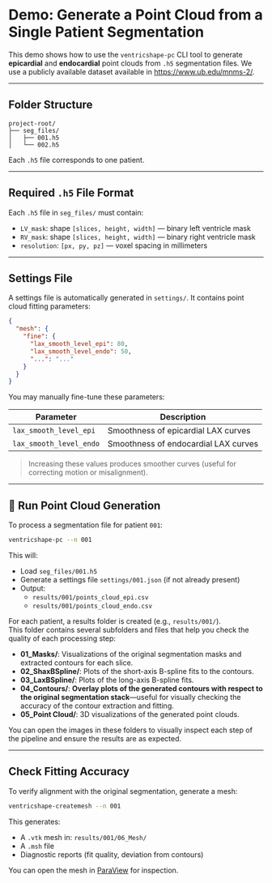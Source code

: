 #  Demo: Generate a Point Cloud from a Single Patient Segmentation

This demo shows how to use the `ventricshape-pc` CLI tool to generate **epicardial** and **endocardial** point clouds from `.h5` segmentation files.
We use a publicly available dataset available in https://www.ub.edu/mnms-2/.

---

## Folder Structure

```
project-root/
├── seg_files/
│   ├── 001.h5
│   └── 002.h5
```

Each `.h5` file corresponds to one patient.

---

##  Required `.h5` File Format

Each `.h5` file in `seg_files/` must contain:

- `LV_mask`: shape `[slices, height, width]` — binary left ventricle mask  
- `RV_mask`: shape `[slices, height, width]` — binary right ventricle mask  
- `resolution`: `[px, py, pz]` — voxel spacing in millimeters

---

##  Settings File

A settings file is automatically generated in `settings/`. It contains point cloud fitting parameters:

```json
{
  "mesh": {
    "fine": {
      "lax_smooth_level_epi": 80,
      "lax_smooth_level_endo": 50,
      "...": "..."
    }
  }
}
```

You may manually fine-tune these parameters:

| Parameter              | Description                                 |
|------------------------|---------------------------------------------|
| `lax_smooth_level_epi` | Smoothness of epicardial LAX curves         |
| `lax_smooth_level_endo`| Smoothness of endocardial LAX curves        |

> Increasing these values produces smoother curves (useful for correcting motion or misalignment).

---


## 🚀 Run Point Cloud Generation

To process a segmentation file for patient `001`:

```bash
ventricshape-pc --n 001
```

This will:
- Load `seg_files/001.h5`
- Generate a settings file `settings/001.json` (if not already present)
- Output:
  - `results/001/points_cloud_epi.csv`
  - `results/001/points_cloud_endo.csv`

For each patient, a results folder is created (e.g., `results/001/`).  
This folder contains several subfolders and files that help you check the quality of each processing step:

- **01_Masks/**: Visualizations of the original segmentation masks and extracted contours for each slice.
- **02_ShaxBSpline/**: Plots of the short-axis B-spline fits to the contours.
- **03_LaxBSpline/**: Plots of the long-axis B-spline fits.
- **04_Contours/**: **Overlay plots of the generated contours with respect to the original segmentation stack**—useful for visually checking the accuracy of the contour extraction and fitting.
- **05_Point Cloud/**: 3D visualizations of the generated point clouds.

You can open the images in these folders to visually inspect each step of the pipeline and ensure the results are as expected.

---
##  Check  Fitting Accuracy

To verify  alignment with the original segmentation, generate a mesh:

```bash
ventricshape-createmesh --n 001
```

This generates:
- A `.vtk` mesh in: `results/001/06_Mesh/`
- A `.msh` file
- Diagnostic reports (fit quality, deviation from contours)

You can open the mesh in [ParaView](https://www.paraview.org/) for inspection.





